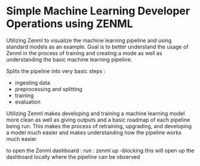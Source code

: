 # Simple Machine Learning Developer Operations using ZENML

Utilizing Zenml to visualize the machine learning pipeline and using standard models as an example. 
Goal is to better understand the usage of Zenml in the process of training and creating a mode as well as understanding the basic machine learning pipeline.

Splits the pipeline into very basic steps :
- ingesting data
- preprocessing and splitting
- training
- evaluation

Utilizing Zenml makes developing and training a machine learning model more clean as well as giving outputs and a basic roadmap of each pipeline being run. This makes the process of retraining, upgrading, and developing a model much easier and makes understanding how the pipeline works much easier

to open the Zenml dashboard : 
run : zenml up -blocking
this will open up the dashboard locally where the pipeline can be observed
